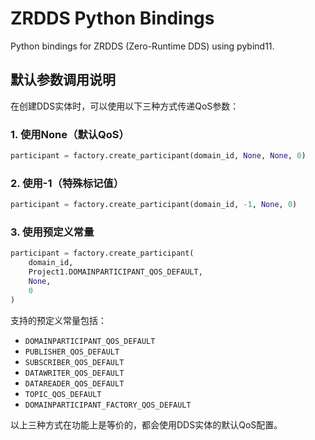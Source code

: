 # ZRDDS Python Bindings

Python bindings for ZRDDS (Zero-Runtime DDS) using pybind11.

## 默认参数调用说明

在创建DDS实体时，可以使用以下三种方式传递QoS参数：

### 1. 使用None（默认QoS）
```python
participant = factory.create_participant(domain_id, None, None, 0)
```

### 2. 使用-1（特殊标记值）
```python
participant = factory.create_participant(domain_id, -1, None, 0)
```

### 3. 使用预定义常量
```python
participant = factory.create_participant(
    domain_id, 
    Project1.DOMAINPARTICIPANT_QOS_DEFAULT, 
    None, 
    0
)
```

支持的预定义常量包括：
- `DOMAINPARTICIPANT_QOS_DEFAULT`
- `PUBLISHER_QOS_DEFAULT`
- `SUBSCRIBER_QOS_DEFAULT`
- `DATAWRITER_QOS_DEFAULT`
- `DATAREADER_QOS_DEFAULT`
- `TOPIC_QOS_DEFAULT`
- `DOMAINPARTICIPANT_FACTORY_QOS_DEFAULT`

以上三种方式在功能上是等价的，都会使用DDS实体的默认QoS配置。